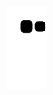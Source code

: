  ![Snake animation](https://github.com/Ricardo399181/Ricardo399181/blob/output/github-contribution-grid-snake.svg)
   
   
